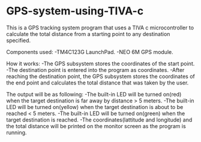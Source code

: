 # GPS-system-using-TIVA-c
This is a GPS tracking system program that uses a TIVA c microcontroller to calculate the total distance from a starting point to any destination specified.

Components used:
    -TM4C123G LaunchPad.
    -NEO 6M GPS module.

How it works:
    -The GPS subsystem stores the coordinates of the start point. 
    -The destination point is entered into the program as coordinates.
    -After reaching the destination point, the GPS subsystem stores the coordinates of the end point and calculates the total distance that was taken by the user. 
    
The output will be as following:
    -The built-in LED will be turned on(red) when the target destination is far away by distance > 5 meters. 
    -The built-in LED will be turned on(yellow) when the target destination is about to be reached < 5 meters.
    -The built-in LED will be turned on(green) when the target destination is reached.
    -The coordinates(lattitude and longitude) and the total distance will be printed on the monitor screen as the program is running.


 

